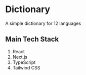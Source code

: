 # Dictionary

A simple dictionary for 12 languages

## Main Tech Stack

1. React
2. Next.js
3. TypeScript
4. Tailwind CSS
